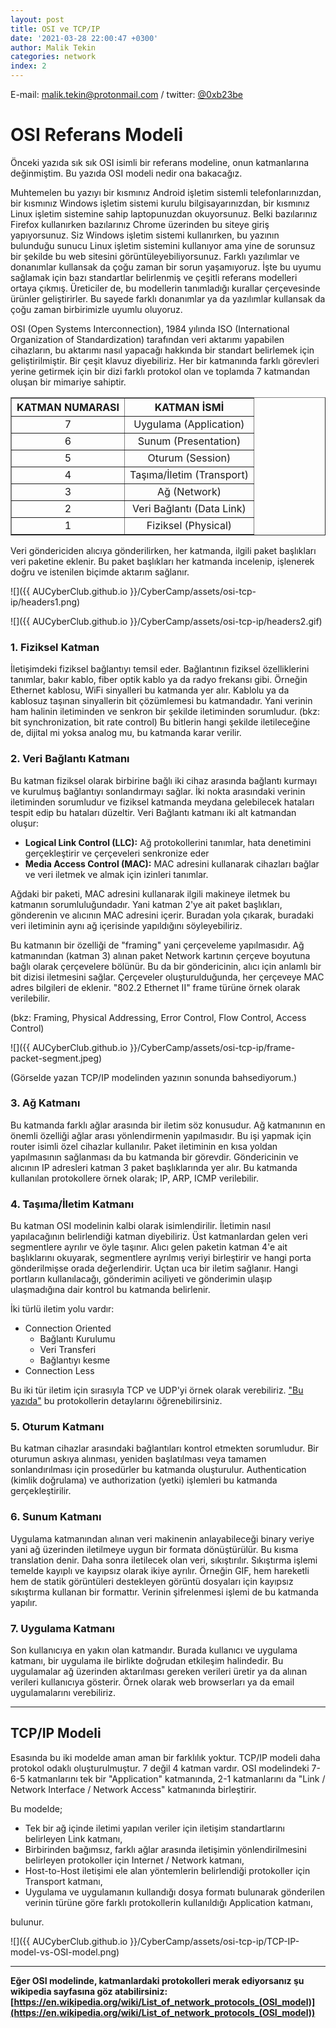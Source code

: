 ```yaml
---
layout: post
title: OSI ve TCP/IP
date: '2021-03-28 22:00:47 +0300'
author: Malik Tekin
categories: network
index: 2
---
```


E-mail: malik.tekin@protonmail.com / twitter: [@0xb23be](https://twitter.com/0xb23be)

# OSI Referans Modeli

Önceki yazıda sık sık OSI isimli bir referans modeline, onun katmanlarına değinmiştim. Bu yazıda OSI modeli nedir ona bakacağız. 

Muhtemelen bu yazıyı bir kısmınız Android işletim sistemli telefonlarınızdan, bir kısmınız Windows işletim sistemi kurulu bilgisayarınızdan, bir kısmınız Linux işletim sistemine sahip laptopunuzdan okuyorsunuz. Belki bazılarınız Firefox kullanırken bazılarınız Chrome üzerinden bu siteye giriş yapıyorsunuz. Siz Windows işletim sistemi kullanırken, bu yazının bulunduğu sunucu Linux işletim sistemini kullanıyor ama yine de sorunsuz bir şekilde bu web sitesini görüntüleyebiliyorsunuz. Farklı yazılımlar ve donanımlar kullansak da çoğu zaman bir sorun yaşamıyoruz. İşte bu uyumu sağlamak için bazı standartlar belirlenmiş ve çeşitli referans modelleri ortaya çıkmış. Üreticiler de, bu modellerin tanımladığı kurallar çerçevesinde ürünler geliştirirler. Bu sayede farklı donanımlar ya da yazılımlar kullansak da çoğu zaman birbirimizle uyumlu oluyoruz. 

OSI (Open Systems Interconnection), 1984 yılında ISO (International Organization of Standardization) tarafından veri aktarımı yapabilen cihazların, bu aktarımı nasıl yapacağı hakkında bir standart belirlemek için geliştirilmiştir. Bir çeşit klavuz diyebiliriz. Her bir katmanında farklı görevleri yerine getirmek için bir dizi farklı protokol olan ve toplamda 7 katmandan oluşan bir mimariye sahiptir.


<table border="1" style="text-align:center;">
  <thead>
    <tr>
      <th>KATMAN NUMARASI</th>
      <th>KATMAN İSMİ</th>
    </tr>
  </thead>
  <tbody>
    <tr>
      <td>7</td>
      <td>Uygulama (Application)</td>
    </tr>
    <tr>
      <td>6</td>
      <td>Sunum (Presentation)</td>
    </tr>
    <tr>
      <td>5</td>
      <td>Oturum (Session)</td>
    </tr>
    <tr>
      <td>4</td>
      <td>Taşıma/İletim (Transport)</td>
    </tr>
    <tr>
      <td>3</td>
      <td>Ağ (Network)</td>
    </tr>
    <tr>
      <td>2</td>
      <td>Veri Bağlantı (Data Link)</td>
    </tr>
    <tr>
      <td>1</td>
      <td>Fiziksel (Physical)</td>
    </tr>
  </tbody>
</table>
<p></p>

Veri göndericiden alıcıya gönderilirken, her katmanda, ilgili paket başlıkları veri paketine eklenir. Bu paket başlıkları her katmanda incelenip, işlenerek doğru ve istenilen biçimde aktarım sağlanır. 



![]({{ AUCyberClub.github.io }}/CyberCamp/assets/osi-tcp-ip/headers1.png)





![]({{ AUCyberClub.github.io }}/CyberCamp/assets/osi-tcp-ip/headers2.gif)



### 1. Fiziksel Katman

İletişimdeki fiziksel bağlantıyı temsil eder. Bağlantının fiziksel özelliklerini tanımlar, bakır kablo, fiber optik kablo ya da radyo frekansı gibi. Örneğin Ethernet kablosu, WiFi sinyalleri bu katmanda yer alır. Kablolu ya da kablosuz taşınan sinyallerin bit çözümlemesi bu katmandadır. Yani verinin ham halinin iletiminden ve senkron bir şekilde iletiminden sorumludur. (bkz: bit synchronization, bit rate control) Bu bitlerin hangi şekilde iletileceğine de, dijital mi yoksa analog mu, bu katmanda karar verilir.

### 2. Veri Bağlantı Katmanı

Bu katman fiziksel olarak birbirine bağlı iki cihaz arasında bağlantı kurmayı ve kurulmuş bağlantıyı sonlandırmayı sağlar. İki nokta arasındaki verinin iletiminden sorumludur ve fiziksel katmanda meydana gelebilecek hataları tespit edip bu hataları düzeltir. Veri Bağlantı katmanı iki alt katmandan oluşur:

* **Logical Link Control (LLC):** Ağ protokollerini tanımlar, hata denetimini gerçekleştirir ve çerçeveleri senkronize eder
* **Media Access Control (MAC):** MAC adresini kullanarak cihazları bağlar ve veri iletmek ve almak için izinleri tanımlar.

Ağdaki bir paketi, MAC adresini kullanarak ilgili makineye iletmek bu katmanın sorumluluğundadır. Yani katman 2'ye ait paket başlıkları, gönderenin ve alıcının MAC adresini içerir. Buradan yola çıkarak, buradaki veri iletiminin aynı ağ içerisinde yapıldığını söyleyebiliriz.

Bu katmanın bir özelliği de "framing" yani çerçeveleme yapılmasıdır. Ağ katmanından (katman 3) alınan paket Network kartının çerçeve boyutuna bağlı olarak çerçevelere bölünür. Bu da bir göndericinin, alıcı için anlamlı bir bit dizisi iletmesini sağlar. Çerçeveler oluşturulduğunda, her çerçeveye MAC adres bilgileri de eklenir. "802.2 Ethernet II" frame türüne örnek olarak verilebilir.

(bkz: Framing, Physical Addressing, Error Control, Flow Control, Access Control)



![]({{ AUCyberClub.github.io }}/CyberCamp/assets/osi-tcp-ip/frame-packet-segment.jpeg)

(Görselde yazan TCP/IP modelinden yazının sonunda bahsediyorum.)

### 3. Ağ Katmanı

Bu katmanda farklı ağlar arasında bir iletim söz konusudur. Ağ katmanının en önemli özelliği ağlar arası yönlendirmenin yapılmasıdır. Bu işi yapmak için router isimli özel cihazlar kullanılır. Paket iletiminin en kısa yoldan yapılmasının sağlanması da bu katmanda bir görevdir. Göndericinin ve alıcının IP adresleri katman 3 paket başlıklarında yer alır. Bu katmanda kullanılan protokollere örnek olarak; IP, ARP, ICMP verilebilir. 

### 4. Taşıma/İletim Katmanı

Bu katman OSI modelinin kalbi olarak isimlendirilir. İletimin nasıl yapılacağının belirlendiği katman diyebiliriz. Üst katmanlardan gelen veri segmentlere ayrılır ve öyle taşınır. Alıcı gelen paketin katman 4'e ait başlıklarını okuyarak, segmentlere ayrılmış veriyi birleştirir ve hangi porta gönderilmişse orada değerlendirir. Uçtan uca bir iletim sağlanır. Hangi portların kullanılacağı, gönderimin aciliyeti ve gönderimin ulaşıp ulaşmadığına dair kontrol bu katmanda belirlenir.

İki türlü iletim yolu vardır:

* Connection Oriented
  * Bağlantı Kurulumu
  * Veri Transferi
  * Bağlantıyı kesme
* Connection Less

Bu iki tür iletim için sırasıyla TCP ve UDP'yi örnek olarak verebiliriz. ["Bu yazıda"](https://aucyberclub.org/cybercamp/network/2021/03/28/TCP-UDP.html) bu protokollerin detaylarını öğrenebilirsiniz. 

### 5. Oturum Katmanı

Bu katman cihazlar arasındaki bağlantıları kontrol etmekten sorumludur. Bir oturumun askıya alınması, yeniden başlatılması veya tamamen sonlandırılması için prosedürler bu katmanda oluşturulur. Authentication (kimlik doğrulama) ve authorization (yetki) işlemleri bu katmanda gerçekleştirilir. 

### 6. Sunum Katmanı

Uygulama katmanından alınan veri makinenin anlayabileceği binary veriye yani ağ üzerinden iletilmeye uygun bir formata dönüştürülür. Bu kısma translation denir. Daha sonra iletilecek olan veri, sıkıştırılır. Sıkıştırma işlemi temelde kayıplı ve kayıpsız olarak ikiye ayrılır. Örneğin GIF, hem hareketli hem de statik görüntüleri destekleyen görüntü dosyaları için kayıpsız sıkıştırma kullanan bir formattır. Verinin şifrelenmesi işlemi de bu katmanda yapılır. 

### 7. Uygulama Katmanı

Son kullanıcıya en yakın olan katmandır. Burada kullanıcı ve uygulama katmanı, bir uygulama ile birlikte doğrudan etkileşim halindedir. Bu uygulamalar ağ üzerinden aktarılması gereken verileri üretir ya da alınan verileri kullanıcıya gösterir. Örnek olarak web browserları ya da email uygulamalarını verebiliriz.



------



## TCP/IP Modeli

Esasında bu iki modelde aman aman bir farklılık yoktur. TCP/IP modeli daha protokol odaklı oluşturulmuştur. 7 değil 4 katman vardır. OSI modelindeki 7-6-5 katmanlarını tek bir "Application" katmanında, 2-1 katmanlarını da "Link / Network Interface / Network Access" katmanında birleştirir.

Bu modelde;

* Tek bir ağ içinde iletimi yapılan veriler için iletişim standartlarını belirleyen Link katmanı,
* Birbirinden bağımsız, farklı ağlar arasında iletişimin yönlendirilmesini belirleyen protokoller için Internet / Network katmanı,
* Host-to-Host iletişimi ele alan yöntemlerin belirlendiği protokoller için Transport katmanı,
* Uygulama ve uygulamanın kullandığı dosya formatı bulunarak gönderilen verinin türüne göre farklı protokollerin kullanıldığı Application katmanı,

bulunur.



![]({{ AUCyberClub.github.io }}/CyberCamp/assets/osi-tcp-ip/TCP-IP-model-vs-OSI-model.png)

<p></p>



------
<p></p>


**Eğer OSI modelinde, katmanlardaki protokolleri merak ediyorsanız şu wikipedia sayfasına göz atabilirsiniz: [https://en.wikipedia.org/wiki/List_of_network_protocols_(OSI_model)](https://en.wikipedia.org/wiki/List_of_network_protocols_(OSI_model))**
